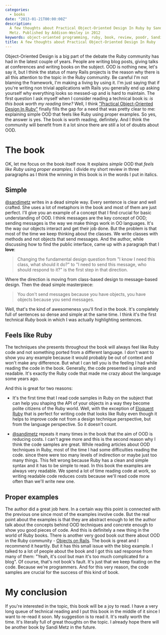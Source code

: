 ```yaml
---
categories:
  - books
date: "2013-01-21T00:00:00Z"
description:
  A few thoughts about Practical Object-Oriented Design In Ruby by Sandi
  Metz. Published by Addison-Wesley in 2012
keywords: object-oriented programming, ruby, book, review, poodr, Sandi Metz
title: A few thoughts about Practical Object-Oriented Design In Ruby
---
```


Object-Oriented Design is a big part of the debate the Ruby community has had
in the latest couple of years. People are writing blog posts, giving talks at
conferences and writing books on the subject. OOD is nothing new, let's say
it, but I think the status of many Rails projects is the reason why there is
all this attention to the topic in the Ruby community. Be careful I'm not
blaming the framework, I'm making a living by using it. I'm just saying that
if you're writing non trivial applications with Rails you generally end up
asking yourself why everything looks so messed-up and is hard to maintain. The
first question I ask myself when I consider reading a technical book is: _is
this book worth my reading time?_ Well, I think ["Practical Object-Oriented
Design In Ruby"](http://www.poodr.info/) finally fills the gap for a
need that was pretty clear to me: explaining simple OOD that feels like Ruby
using proper examples. So yes, the answer is yes. The book is worth reading,
definitely. And I think the community will benefit from it a lot since there
are still a lot of doubts about OOD.

# The book

OK, let me focus on the book itself now. It explains _simple_ OOD that _feels
like Ruby_ using _proper examples_. I divide my short review in three
paragraphs as I think the winning in this book is in the words I put in
italics.

## Simple

[@sandimetz](https://twitter.com/sandimetz) writes in a dead simple way. Every
sentence is clear and well crafted. She uses a lot of metaphors in the book and
most of them are just perfect. I'll give you an example of a concept that I
find crucial for basic understanding of OOD. I think messages are the key
concept of OOD; sending messages is the way we make things work in OO
languages. It's the way our objects interact and get their job done. But the
problem is that most of the time we keep thinking about the classes. We write
classes with methods and not objects that send messages. And the author, while
discussing how to find the public interface, came up with a paragraph that I
**love**:

> Changing the fundamental design question from "I know I need this class,
> what should it do?" to "I need to send this message, who should respond to
> it?" is the first step in that direction.

Where the direction is moving from class-based design to message-based design.
Then the dead simple masterpiece:

> You don't send messages because you have objects, you have objects because
> you send messages.

Well, that's the kind of awesomeness you'll find in the book. It's completely
full of sentences so dense and simple at the same time. I think it's the first
technical _Ruby_ book in which I was actually highlighting sentences.

## Feels like Ruby

The techniques she presents throughout the book will always feel like Ruby code
and not something ported from a different language. I don't want to show you
any example because it would probably be out of context and won't make any
difference. But what I can tell you is the feeling I had while reading the code
in the book. Generally, the code presented is simple and readable. It's exactly
the Ruby code that made me crazy about the language some years ago.

And this is great for two reasons:

- It's the first time that I read code samples in Ruby on the subject that can
  help you shaping the API of your objects in a way they become polite citizens
  of the Ruby world. Well, with the exception of [Eloquent
  Ruby](http://eloquentruby.com/) that is perfect for writing code that looks
  like Ruby even though it helps to improve code not from a design technique
  perspective, but from the language perspective. So it doesn't count.

- [@sandimetz](https://twitter.com/sandimetz) repeats it many times in the book
  that the aim of OOD is reducing costs. I can't agree more and this is the
  second reason why I think the code samples are great. While reading articles
  about OOD techniques in Ruby, most of the time I had some difficulties reading
  the code. since there were too many levels of indirection or maybe just too
  many things. This felt wrong because Ruby has a clean and simple syntax and it
  has to be simple to read. In this book the examples are always very readable.
  We spend a lot of time reading code at work, so writing readable code reduces
  costs because we'll read code more often than we'll write new one.

## Proper examples

The author did a great job here. In a certain way this point is connected with
the previous one since most of the examples involve code. But the real point
about the examples is that they are abstract enough to let the author talk
about the concepts behind OOD techniques and concrete enough to show you good
pieces of code. And this is definitely a new thing in the world of Ruby books.
There is another very good book out there about OOD in the Ruby community -
[Objects on Rails](http://objectsonrails.com/). The book is great and I
recommend it heartily. But it has this small issue with the blog example. I
talked to a lot of people about the book and I got this sad response from many
of them: "Yeah, it's cool but man it's too much complicated for a blog". Of
course, that's not book's fault. It's just that we keep fixating on the code.
Because we're programmers. And for this very reason, the code samples are
crucial for the success of this kind of book.

# My conclusion

If you're interested in the topic, this book will be a joy to read. I have a
very long queue of technical reading and I put this book in the middle of it
since I want to re-read it soon. My suggestion is to read it. It's really worth
the time. It's literally full of great thoughts on the topic. I already hope
there will be another book by Sandi Metz in the future.
